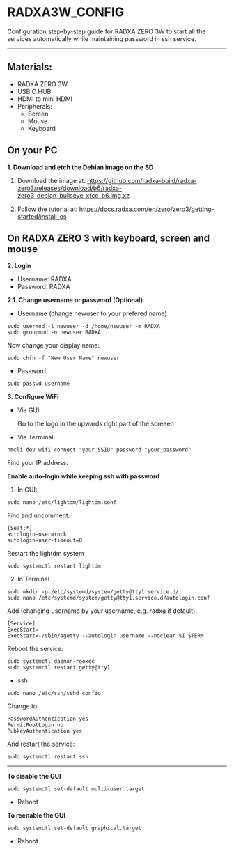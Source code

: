 # RADXA3W_CONFIG

Configuration step-by-step guide for RADXA ZERO 3W to start all the services automatically while maintaining password in ssh service.

------
## Materials:
- RADXA ZERO 3W
- USB C HUB
- HDMI to mini HDMI
- Peripherals:
  - Screen
  - Mouse
  - Keyboard

## On your PC

**1. Download and etch the Debian image on the SD**

1. Download the image at: https://github.com/radxa-build/radxa-zero3/releases/download/b6/radxa-zero3_debian_bullseye_xfce_b6.img.xz

2. Follow the  tutorial at: https://docs.radxa.com/en/zero/zero3/getting-started/install-os

## On RADXA ZERO 3 with keyboard, screen and mouse

**2. Login**
- Username: RADXA
- Password: RADXA
  
**2.1. Change username or password (Optional)**

- Username (change newuser to your prefered name)
```
sudo usermod -l newuser -d /home/newuser -m RADXA
sudo groupmod -n newuser RADXA
```
Now change your display name:

```
sudo chfn -f "New User Name" newuser
```

- Password
  
```
sudo passwd username
```

**3. Configure WiFi**
- Via GUI

  Go to the logo in the upwards right part of the screeen
  
- Via Terminal:

```
nmcli dev wifi connect "your_SSID" password "your_password"
```

Find your IP address:





**Enable auto-login while keeping ssh with password**

1. In GUI:

```
sudo nano /etc/lightdm/lightdm.conf
```

Find and uncomment:

```
[Seat:*]
autologin-user=rock
autologin-user-timeout=0
```
Restart the lightdm system

```
sudo systemctl restart lightdm
```

2. In Terminal
  
```
sudo mkdir -p /etc/systemd/system/getty@tty1.service.d/
sudo nano /etc/systemd/system/getty@tty1.service.d/autologin.conf
```

Add (changing username by your username, e.g. radxa if default):

```
[Service]
ExecStart=
ExecStart=-/sbin/agetty --autologin username --noclear %I $TERM
```

Reboot the service:

```
sudo systemctl daemon-reexec
sudo systemctl restart getty@tty1
```

- ssh

```
sudo nano /etc/ssh/sshd_config
```
Change to:

```
PasswordAuthentication yes
PermitRootLogin no
PubkeyAuthentication yes
```
And restart the service:

```
sudo systemctl restart ssh
```


----------

**To disable the GUI**

```
sudo systemctl set-default multi-user.target
```
- Reboot
  
**To reenable the GUI**

```
sudo systemctl set-default graphical.target
```
- Reboot
